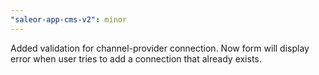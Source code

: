 ```yaml
---
"saleor-app-cms-v2": minor
---
```


Added validation for channel-provider connection. Now form will display error when user tries to add a connection that already exists.
